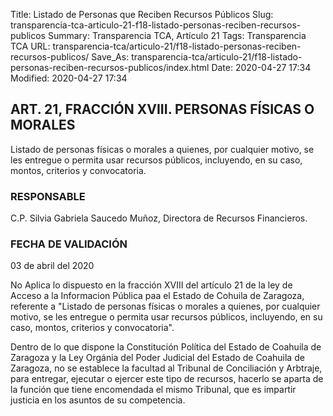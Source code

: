 Title: Listado de Personas que Reciben Recursos Públicos
Slug: transparencia-tca-articulo-21-f18-listado-personas-reciben-recursos-publicos
Summary: Transparencia TCA, Artículo 21
Tags: Transparencia TCA
URL: transparencia-tca/articulo-21/f18-listado-personas-reciben-recursos-publicos/
Save_As: transparencia-tca/articulo-21/f18-listado-personas-reciben-recursos-publicos/index.html
Date: 2020-04-27 17:34
Modified: 2020-04-27 17:34


## ART. 21, FRACCIÓN XVIII. PERSONAS FÍSICAS O MORALES

Listado de personas físicas o morales a quienes, por cualquier motivo, se les entregue o permita usar recursos públicos, incluyendo, en su caso, montos, criterios y convocatoria.


### RESPONSABLE

C.P. Silvia Gabriela Saucedo Muñoz, Directora de Recursos Financieros.


### FECHA DE VALIDACIÓN

03 de abril del 2020


No Aplica lo dispuesto en la fracción XVIII del artículo 21 de la ley de Acceso a la Informacion Pública paa el Estado de Cohuila de Zaragoza, referente a "Listado de personas físicas o morales a quienes, por cualquier motivo, se les entregue o permita usar recursos públicos, incluyendo, en su caso, montos, criterios y convocatoria".

Dentro de lo que dispone la Constitución Política del Estado de Coahuila de Zaragoza y la Ley Orgánia del Poder Judicial del Estado de Coahuila de Zaragoza, no se establece la facultad al Tribunal de Conciliación y Arbtraje, para entregar, ejecutar o ejercer este tipo de recursos, hacerlo se aparta de la función que tiene encomendada el mismo Tribunal, que es impartir justicia en los asuntos de su competencia.



